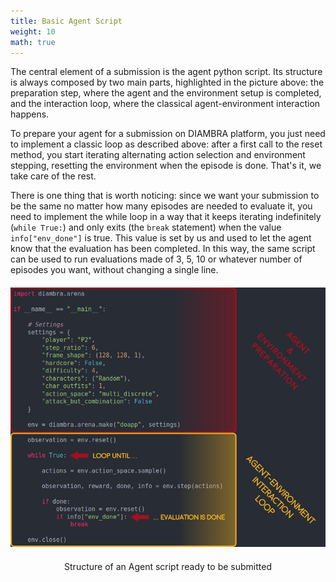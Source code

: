 ```yaml
---
title: Basic Agent Script
weight: 10
math: true
---
```


The central element of a submission is the agent python script. Its structure is always composed by two main parts, highlighted in the picture above: the preparation step, where the agent and the environment setup is completed, and the interaction loop, where the classical agent-environment interaction happens. 

To prepare your agent for a submission on DIAMBRA platform, you just need to implement a classic loop as described above: after a first call to the reset method, you start iterating alternating action selection and environment stepping, resetting the environment when the episode is done. That's it, we take care of the rest. 

There is one thing that is worth noticing: since we want your submission to be the same no matter how many episodes are needed to evaluate it, you need to implement the while loop in a way that it keeps iterating indefinitely (`while True:`) and only exits (the `break` statement) when the value `info["env_done"]` is true. This value is set by us and used to let the agent know that the evaluation has been completed. In this way, the same script can be used to run evaluations made of 3, 5, 10 or whatever number of episodes you want, without changing a single line. 

<figure style="margin-bottom:40px; margin-top:20px; margin-right:auto; margin-left:auto; width: 100%;">
  <img src="/images/agent.jpg" style="margin-top:0px;margin-bottom:20px; margin-right:0px; margin-left:0px;">
  <figcaption align="middle">Structure of an Agent script ready to be submitted</figcaption>
</figure>